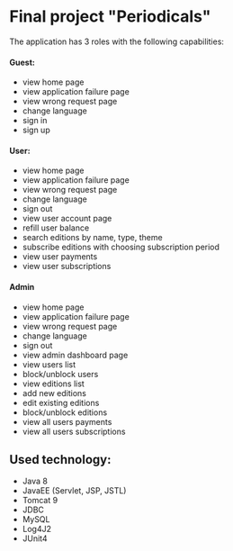 # Final project "Periodicals"
The application has 3 roles with the following capabilities:
#### Guest:
- view home page
- view application failure page
- view wrong request page
- change language
- sign in
- sign up
#### User:
- view home page
- view application failure page
- view wrong request page
- change language
- sign out
- view user account page
- refill user balance
- search editions by name, type, theme
- subscribe editions with choosing subscription period
- view user payments
- view user subscriptions
#### Admin
- view home page
- view application failure page
- view wrong request page
- change language
- sign out
- view admin dashboard page
- view users list
- block/unblock users
- view editions list
- add new editions
- edit existing editions
- block/unblock editions
- view all users payments
- view all users subscriptions

Used technology:
---
- Java 8
- JavaEE (Servlet, JSP, JSTL)
- Tomcat 9
- JDBC
- MySQL
- Log4J2
- JUnit4